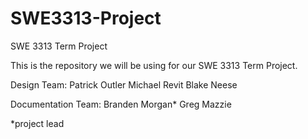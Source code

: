 # SWE3313-Project
SWE 3313 Term Project

This is the repository we will be using for our SWE 3313 Term Project.

Design Team:
Patrick Outler
Michael Revit
Blake Neese

Documentation Team:
Branden Morgan*
Greg Mazzie

*project lead 
